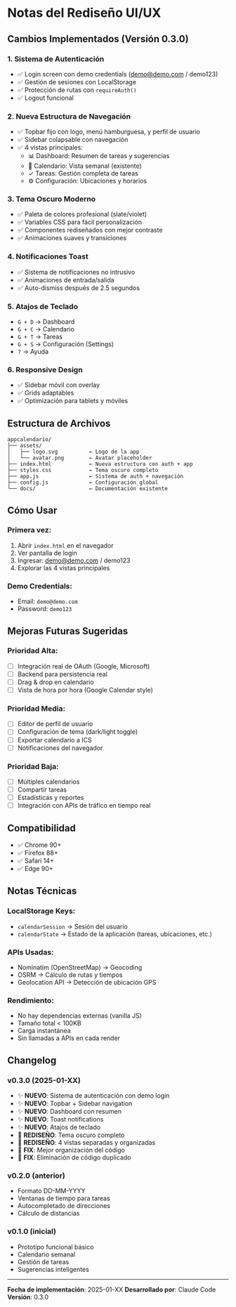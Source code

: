 # Notas del Rediseño UI/UX

## Cambios Implementados (Versión 0.3.0)

### 1. Sistema de Autenticación
- ✅ Login screen con demo credentials (demo@demo.com / demo123)
- ✅ Gestión de sesiones con LocalStorage
- ✅ Protección de rutas con `requireAuth()`
- ✅ Logout funcional

### 2. Nueva Estructura de Navegación
- ✅ Topbar fijo con logo, menú hamburguesa, y perfil de usuario
- ✅ Sidebar colapsable con navegación
- ✅ 4 vistas principales:
  - 📊 Dashboard: Resumen de tareas y sugerencias
  - 📆 Calendario: Vista semanal (existente)
  - ✓ Tareas: Gestión completa de tareas
  - ⚙️ Configuración: Ubicaciones y horarios

### 3. Tema Oscuro Moderno
- ✅ Paleta de colores profesional (slate/violet)
- ✅ Variables CSS para fácil personalización
- ✅ Componentes rediseñados con mejor contraste
- ✅ Animaciones suaves y transiciones

### 4. Notificaciones Toast
- ✅ Sistema de notificaciones no intrusivo
- ✅ Animaciones de entrada/salida
- ✅ Auto-dismiss después de 2.5 segundos

### 5. Atajos de Teclado
- `G + D` → Dashboard
- `G + C` → Calendario
- `G + T` → Tareas
- `G + S` → Configuración (Settings)
- `?` → Ayuda

### 6. Responsive Design
- ✅ Sidebar móvil con overlay
- ✅ Grids adaptables
- ✅ Optimización para tablets y móviles

## Estructura de Archivos

```
appcalendario/
├── assets/
│   ├── logo.svg          ← Logo de la app
│   └── avatar.png        ← Avatar placeholder
├── index.html            ← Nueva estructura con auth + app
├── styles.css            ← Tema oscuro completo
├── app.js                ← Sistema de auth + navegación
├── config.js             ← Configuración global
└── docs/                 ← Documentación existente
```

## Cómo Usar

### Primera vez:
1. Abrir `index.html` en el navegador
2. Ver pantalla de login
3. Ingresar: demo@demo.com / demo123
4. Explorar las 4 vistas principales

### Demo Credentials:
- Email: `demo@demo.com`
- Password: `demo123`

## Mejoras Futuras Sugeridas

### Prioridad Alta:
- [ ] Integración real de OAuth (Google, Microsoft)
- [ ] Backend para persistencia real
- [ ] Drag & drop en calendario
- [ ] Vista de hora por hora (Google Calendar style)

### Prioridad Media:
- [ ] Editor de perfil de usuario
- [ ] Configuración de tema (dark/light toggle)
- [ ] Exportar calendario a ICS
- [ ] Notificaciones del navegador

### Prioridad Baja:
- [ ] Múltiples calendarios
- [ ] Compartir tareas
- [ ] Estadísticas y reportes
- [ ] Integración con APIs de tráfico en tiempo real

## Compatibilidad

- ✅ Chrome 90+
- ✅ Firefox 88+
- ✅ Safari 14+
- ✅ Edge 90+

## Notas Técnicas

### LocalStorage Keys:
- `calendarSession` → Sesión del usuario
- `calendarState` → Estado de la aplicación (tareas, ubicaciones, etc.)

### APIs Usadas:
- Nominatim (OpenStreetMap) → Geocoding
- OSRM → Cálculo de rutas y tiempos
- Geolocation API → Detección de ubicación GPS

### Rendimiento:
- No hay dependencias externas (vanilla JS)
- Tamaño total < 100KB
- Carga instantánea
- Sin llamadas a APIs en cada render

## Changelog

### v0.3.0 (2025-01-XX)
- ✨ **NUEVO**: Sistema de autenticación con demo login
- ✨ **NUEVO**: Topbar + Sidebar navigation
- ✨ **NUEVO**: Dashboard con resumen
- ✨ **NUEVO**: Toast notifications
- ✨ **NUEVO**: Atajos de teclado
- 🎨 **REDISEÑO**: Tema oscuro completo
- 🎨 **REDISEÑO**: 4 vistas separadas y organizadas
- 🐛 **FIX**: Mejor organización del código
- 🐛 **FIX**: Eliminación de código duplicado

### v0.2.0 (anterior)
- Formato DD-MM-YYYY
- Ventanas de tiempo para tareas
- Autocompletado de direcciones
- Cálculo de distancias

### v0.1.0 (inicial)
- Prototipo funcional básico
- Calendario semanal
- Gestión de tareas
- Sugerencias inteligentes

---

**Fecha de implementación**: 2025-01-XX
**Desarrollado por**: Claude Code
**Versión**: 0.3.0
